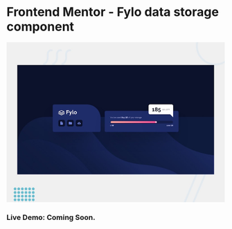 # Frontend Mentor - Fylo data storage component

![Design preview for the Fylo data storage component coding challenge](./design/desktop-preview.jpg)

### Live Demo: Coming Soon.
